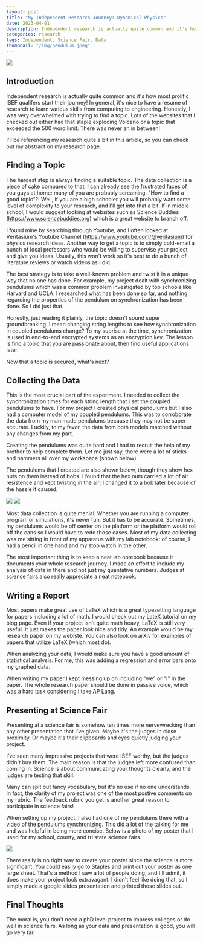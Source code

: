 ```yaml
---
layout: post
title: "My Independent Research Journey: Dynamical Physics"
date: 2023-04-01
description: Independent research is actually quite common and it's how most prolific ISEF qualifers start their journey! In general, it's nice to have a resume of research to learn various skills from computing to engineering. Honestly, I was very overwhelmed with trying to find a topic. Lots of the websites that I checked out either had that staple exploding Volcano or a topic that exceeded the 500 word limit. There was never an in between! 
categories: research 
tags: Independent, Science Fair, Data
thumbnail: "/img/pendulum.jpeg"
---
```


<img class="normal" src="/img/pendulum.jpeg">

## Introduction

Independent research is actually quite common and it's how most prolific ISEF qualifers start their journey! In general, it's nice to have a resume of research to learn various skills from computing to engineering. Honestly, I was very overwhelmed with trying to find a topic. Lots of the websites that I checked out either had that staple exploding Volcano or a topic that exceeded the 500 word limit. There was never an in between!  

I'll be referencing my research quite a bit in this article, so you can check out my abstract on my research page. 

## Finding a Topic 

The hardest step is always finding a suitable topic. The data collection is a piece of cake compared to that. I can already see the frustrated faces of you guys at home: many of you are probably screaming, "How to find a good topic"?! Well, if you are a high schooler you will probably want some level of complexity to your research, and I'll get into that a bit. If in middle school, I would suggest looking at websites such as Science Buddies (<a href="url">https://www.sciencebuddies.org</a>) which is a great website to branch off. 

I found mine by searching through Youtube, and I often looked at Veritasium's Youtube Channel (<a href="url">https://www.youtube.com/@veritasium</a>) for physics research ideas. Another way to get a topic is to simply cold-email a bunch of local professors who would be willing to supervise your project and give you ideas. Usually, this won't work so it's best to do a bunch of literature reviews or watch videos as I did. 

The best strategy is to take a well-known problem and twist it in a unique way that no one has done. For example, my project dealt with synchronizing pendulums which was a common problem investigated by top schools like Harvard and UCLA. I researched what has been done so far, and nothing regarding the properties of the pendulum on synchronization has been done. So I did just that. 

Honestly, just reading it plainly, the topic doesn't sound super groundbreaking. I mean changing string lengths to see how synchronization in coupled pendulums change? To my suprise at the time, synchronization is used in end-to-end encrypted systems as an encryption key. The lesson is find a topic that you are passionate about, then find useful applications later. 

Now that a topic is secured, what's next? 

## Collecting the Data

This is the most crucial part of the experiment. I needed to collect the synchronization times for each string length that I set the coupled pendulums to have. For my project I created physical pendulums but I also had a computer model of my coupled pendulums. This was to corroborate the data from my man made pendulums because they may not be super accurate. Luckily, to my favor, the data from both models matched without any changes from my part. 

Creating the pendulums was quite hard and I had to recruit the help of my brother to help complete them. Let me just say, there were a lot of sticks and hammers all over my workspace (shown below). 

The pendulums that I created are also shown below, though they show hex nuts on them instead of bobs. I found that the hex nuts carried a lot of air resistence and kept twisting in the air; I changed it to a bob later because of the hassle it caused. 

<img class="normal" src="/img/work.jpeg">

<img class="normal" src="/img/pendulums.jpeg">

Most data collection is quite menial. Whether you are running a computer program or simulations, it's never fun. But it has to be accurate. Sometimes, my pendulums would be off center on the platform or the platform would roll off the cans so I would have to redo those cases. Most of my data collecting was me sitting in front of my apparatus with my lab notebook: of course, I had a pencil in one hand and my stop watch in the other. 

The most important thing is to keep a neat lab notebook because it documents your whole research journey. I made an effort to include my analysis of data in there and not just my quantative numbers. Judges at science fairs also really appreciate a neat notebook. 

## Writing a Report 

Most papers make great use of LaTeX which is a great typesetting language for papers including a lot of math. I would check out my LateX tutorial on my blog page. Even if your project isn't quite math heavy, LaTeX is still very useful. It just makes the paper look nice and tidy. An example would be my research paper on my webiste. You can also look on arXiv for examples of papers that utilize LaTeX (which most do).

When analyzing your data, I would make sure you have a good amount of statistical analysis. For me, this was adding a regression and error bars onto my graphed data. 

When writing my paper I kept messing up on including "we" or "I" in the paper. The whole research paper should be done in passive voice, which was a hard task considering I take AP Lang. 

## Presenting at Science Fair 

Presenting at a science fair is somehow ten times more nervewrecking than any other presentation that I've given. Maybe it's the judges in close proximity. Or maybe it's their clipboards and eyes quietly judging your project. 

I've seen many impressive projects that were ISEF worthy, but the judges didn't buy them. The main reason is that the judges left more confused than coming in. Science is about communicating your thoughts clearly, and the judges are testing that skill. 

Many can spit out fancy vocabulary, but it's no use if no one understands. In fact, the clarity of my project was one of the most postive comments on my rubric. The feedback rubric you get is another great reason to participate in science fairs! 

When setting up my project, I also had one of my pendulums there with a video of the pendulums synchronizing. This did a lot of the talking for me and was helpful in being more concise. Below is a photo of my poster that I used for my school, county, and tri state science fairs. 

<img class="medium" src="/img/poster.jpg">

There really is no right way to create your poster since the science is more significant. You could easily go to Staples and print out your poster as one large sheet. That's a method I saw a lot of people doing, and I'll admit, it does make your project look extravagant. I didn't feel like doing that, so I simply made a google slides presentation and printed those slides out. 

## Final Thoughts

The moral is, you don't need a phD level project to impress colleges or do well in science fairs. As long as your data and presentation is good, you will go very far. 